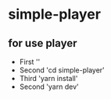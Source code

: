 # simple-player

## for use player
* First ''
* Second 'cd simple-player'
* Third 'yarn install'
* Second 'yarn dev'
